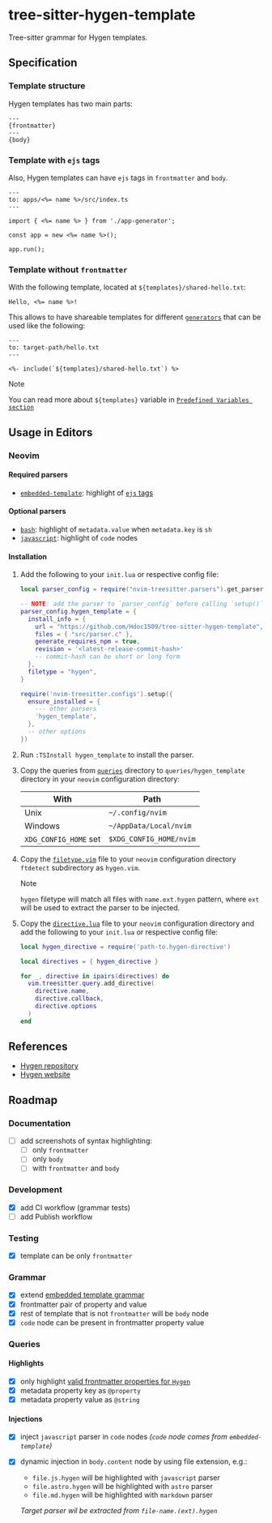 # tree-sitter-hygen-template

Tree-sitter grammar for Hygen templates.

## Specification

### Template structure

Hygen templates has two main parts:

```
---
{frontmatter}
---
{body}
```

### Template with `ejs` tags

Also, Hygen templates can have `ejs` tags in `frontmatter` and `body`.

```ejs
---
to: apps/<%= name %>/src/index.ts
---

import { <%= name %> } from './app-generator';

const app = new <%= name %>();

app.run();
```

### Template without `frontmatter`

With the following template, located at `${templates}/shared-hello.txt`:

```ejs
Hello, <%= name %>!
```

This allows to have shareable templates for different [`generators`](https://www.hygen.io/docs/generators/)
that can be used like the following:

```ejs
---
to: target-path/hello.txt
---

<%- include(`${templates}/shared-hello.txt`) %>
```

> [!NOTE]
> You can read more about `${templates}` variable in [`Predefined Variables section`](https://www.hygen.io/docs/templates#predefined-variables)

## Usage in Editors

### Neovim

#### Required parsers

- [`embedded-template`](https://github.com/tree-sitter/tree-sitter-embedded-template):
  highlight of [`ejs` tags](https://github.com/mde/ejs?tab=readme-ov-file#tags)

#### Optional parsers

- [`bash`](https://github.com/tree-sitter/tree-sitter-bash):
  highlight of `metadata.value` when `metadata.key` is `sh`
- [`javascript`](https://github.com/tree-sitter/tree-sitter-javascript):
  highlight of `code` nodes

#### Installation

1. Add the following to your `init.lua` or respective config file:

   ```lua
   local parser_config = require("nvim-treesitter.parsers").get_parser_configs()

   -- NOTE: add the parser to `parser_config` before calling `setup()`
   parser_config.hygen_template = {
     install_info = {
       url = "https://github.com/Hdoc1509/tree-sitter-hygen-template",
       files = { "src/parser.c" },
       generate_requires_npm = true,
       revision = '<latest-release-commit-hash>'
       -- commit-hash can be short or long form
     },
     filetype = "hygen",
   }

   require('nvim-treesitter.configs').setup({
     ensure_installed = {
       --- other parsers
       'hygen_template',
     },
     -- other options
   })
   ```

2. Run `:TSInstall hygen_template` to install the parser.

3. Copy the queries from [`queries`](./neovim/queries/) directory to
   `queries/hygen_template` directory in your `neovim` configuration directory:

   | With                  | Path                    |
   | --------------------- | ----------------------- |
   | Unix                  | `~/.config/nvim`        |
   | Windows               | `~/AppData/Local/nvim`  |
   | `XDG_CONFIG_HOME` set | `$XDG_CONFIG_HOME/nvim` |

4. Copy the [`filetype.vim`](./neovim/ftdetect.vim) file to your `neovim`
   configuration directory `ftdetect` subdirectory as `hygen.vim`.

   > [!NOTE]
   > `hygen` filetype will match all files with `name.ext.hygen` pattern, where
   > `ext` will be used to extract the parser to be injected.

5. Copy the [`directive.lua`](./neovim/hygen-directive.lua) file to your `neovim`
   configuration directory and add the following to your `init.lua` or
   respective config file:

   ```lua
   local hygen_directive = require('path-to.hygen-directive')

   local directives = { hygen_directive }

   for _, directive in ipairs(directives) do
     vim.treesitter.query.add_directive(
       directive.name,
       directive.callback,
       directive.options
     )
   end
   ```

## References

- [Hygen repository](https://github.com/jondot/hygen)
- [Hygen website](https://www.hygen.io/)

## Roadmap

### Documentation

- [ ] add screenshots of syntax highlighting:
  - [ ] only `frontmatter`
  - [ ] only `body`
  - [ ] with `frontmatter` and `body`

### Development

<!-- NOTE: shoud I install eslint-config-treesitter? -->

- [x] add CI workflow (grammar tests)
- [ ] add Publish workflow
  <!-- NOTE: see: -->
  <!-- - https://github.com/tree-sitter-grammars/template/blob/master/.github/workflows/publish.yml -->
  <!-- - https://github.com/alex-pinkus/tree-sitter-swift/issues/149 -->
  <!-- - https://github.com/DerekStride/tree-sitter-sql/pull/100 -->
  <!-- - https://github.com/tree-sitter-perl/tree-sitter-perl/blob/master/.github/workflows/release.yml -->
  <!--   https://github.com/tree-sitter-perl/tree-sitter-perl/blob/master/copy-to-release -->

### Testing

- [x] template can be only `frontmatter`

### Grammar

- [x] extend [embedded template grammar](https://github.com/tree-sitter/tree-sitter-embedded-template)
- [x] frontmatter pair of property and value
- [x] rest of template that is not `frontmatter` will be `body` node
- [x] `code` node can be present in frontmatter property value

### Queries

#### Highlights

- [x] only highlight [valid frontmatter properties for `Hygen`](https://www.hygen.io/docs/templates/#all-frontmatter-properties)
- [x] metadata property key as `@property`
- [x] metadata property value as `@string`

#### Injections

- [x] inject `javascript` parser in `code` nodes _(`code` node comes from `embedded-template`)_
- [x] dynamic injection in `body.content` node by using file extension, e.g.:

  - `file.js.hygen` will be highlighted with `javascript` parser
  - `file.astro.hygen` will be highlighted with `astro` parser
  - `file.md.hygen` will be highlighted with `markdown` parser

  _Target parser wil be extracted from `file-name.(ext).hygen`_
